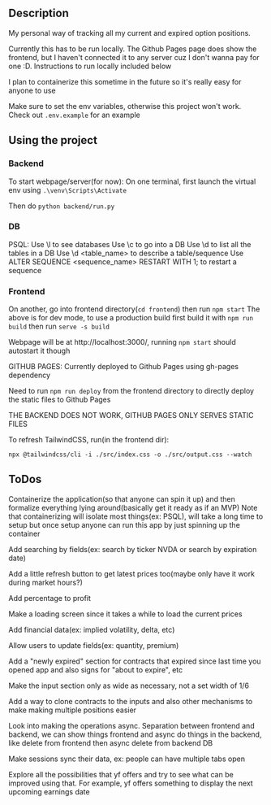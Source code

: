 ## Description
My personal way of tracking all my current and expired option positions.

Currently this has to be run locally. The Github Pages page does show the frontend, but I haven't connected it to any server cuz I don't wanna pay for one :D. Instructions to run locally included below

I plan to containerize this sometime in the future so it's really easy for anyone to use

Make sure to set the env variables, otherwise this project won't work. Check out `.env.example` for an example

## Using the project
### Backend
To start webpage/server(for now):
On one terminal, first launch the virtual env using `.\venv\Scripts\Activate`

Then do `python backend/run.py`

### DB
PSQL:
Use \l to see databases
Use \c <DB> to go into a DB
Use \d to list all the tables in a DB
Use \d <table_name> to describe a table/sequence
Use ALTER SEQUENCE <sequence_name> RESTART WITH 1; to restart a sequence

### Frontend
On another, go into frontend directory(`cd frontend`) then run `npm start`
The above is for dev mode, to use a production build first build it with `npm run build` then run `serve -s build`

Webpage will be at http://localhost:3000/, running `npm start` should autostart it though

GITHUB PAGES:
Currently deployed to Github Pages using gh-pages dependency

Need to run `npm run deploy` from the frontend directory to directly deploy the static files to Github Pages

THE BACKEND DOES NOT WORK, GITHUB PAGES ONLY SERVES STATIC FILES

To refresh TailwindCSS, run(in the frontend dir):
```
npx @tailwindcss/cli -i ./src/index.css -o ./src/output.css --watch
```


## ToDos
Containerize the application(so that anyone can spin it up) and then formalize everything lying around(basically get it ready as if an MVP)
Note that containerizing will isolate most things(ex: PSQL), will take a long time to setup but once setup anyone can run this app
by just spinning up the container

Add searching by fields(ex: search by ticker NVDA or search by expiration date)

Add a little refresh button to get latest prices too(maybe only have it work during market hours?)

Add percentage to profit

Make a loading screen since it takes a while to load the current prices

Add financial data(ex: implied volatility, delta, etc)

Allow users to update fields(ex: quantity, premium)

Add a "newly expired" section for contracts that expired since last time you opened app and also signs for "about to expire", etc

Make the input section only as wide as necessary, not a set width of 1/6

Add a way to clone contracts to the inputs and also other mechanisms to make making multiple positions easier

Look into making the operations async. Separation between frontend and backend, we can show things frontend and async do things in the backend, like delete from frontend then async delete from backend DB

Make sessions sync their data, ex: people can have multiple tabs open

Explore all the possibilities that yf offers and try to see what can be improved using that. For example, yf offers something to display the next upcoming earnings date
